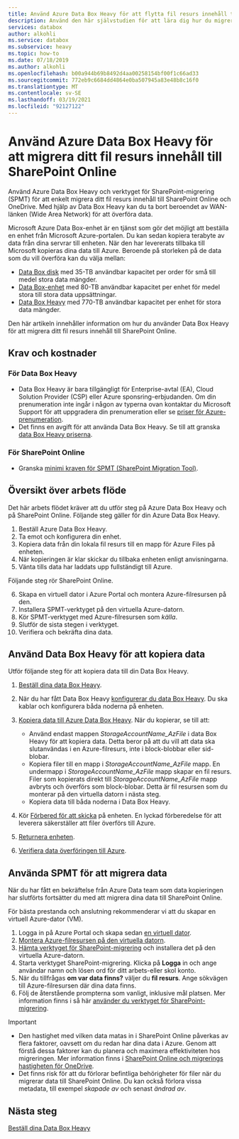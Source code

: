 ```yaml
---
title: Använd Azure Data Box Heavy för att flytta fil resurs innehåll till SharePoint Online
description: Använd den här självstudien för att lära dig hur du migrerar fil resurs innehåll till delnings platsen online med din Azure Data Box Heavy
services: databox
author: alkohli
ms.service: databox
ms.subservice: heavy
ms.topic: how-to
ms.date: 07/18/2019
ms.author: alkohli
ms.openlocfilehash: b00a944b69b8492d4aa00258154bf00f1c66ad33
ms.sourcegitcommit: 772eb9c6684dd4864e0ba507945a83e48b8c16f0
ms.translationtype: MT
ms.contentlocale: sv-SE
ms.lasthandoff: 03/19/2021
ms.locfileid: "92127122"
---
```

# <a name="use-the-azure-data-box-heavy-to-migrate-your-file-share-content-to-sharepoint-online"></a>Använd Azure Data Box Heavy för att migrera ditt fil resurs innehåll till SharePoint Online

Använd Azure Data Box Heavy och verktyget för SharePoint-migrering (SPMT) för att enkelt migrera ditt fil resurs innehåll till SharePoint Online och OneDrive. Med hjälp av Data Box Heavy kan du ta bort beroendet av WAN-länken (Wide Area Network) för att överföra data.

Microsoft Azure Data Box-enhet är en tjänst som gör det möjligt att beställa en enhet från Microsoft Azure-portalen. Du kan sedan kopiera terabyte av data från dina servrar till enheten. När den har levererats tillbaka till Microsoft kopieras dina data till Azure. Beroende på storleken på de data som du vill överföra kan du välja mellan:

- [Data Box disk](./data-box-disk-overview.md) med 35-TB användbar kapacitet per order för små till medel stora data mängder.
- [Data Box-enhet](./data-box-overview.md) med 80-TB användbar kapacitet per enhet för medel stora till stora data uppsättningar.
- [Data Box Heavy](./data-box-heavy-overview.md) med 770-TB användbar kapacitet per enhet för stora data mängder.

Den här artikeln innehåller information om hur du använder Data Box Heavy för att migrera ditt fil resurs innehåll till SharePoint Online.

## <a name="requirements-and-costs"></a>Krav och kostnader

### <a name="for-data-box-heavy"></a>För Data Box Heavy

- Data Box Heavy är bara tillgängligt för Enterprise-avtal (EA), Cloud Solution Provider (CSP) eller Azure sponsring-erbjudanden. Om din prenumeration inte ingår i någon av typerna ovan kontaktar du Microsoft Support för att uppgradera din prenumeration eller se [priser för Azure-prenumeration](https://azure.microsoft.com/pricing/).
- Det finns en avgift för att använda Data Box Heavy. Se till att granska [data Box Heavy priserna](https://azure.microsoft.com/pricing/details/databox/heavy/).


### <a name="for-sharepoint-online"></a>För SharePoint Online

- Granska [minimi kraven för SPMT (SharePoint Migration Tool)](/sharepointmigration/how-to-use-the-sharepoint-migration-tool).

## <a name="workflow-overview"></a>Översikt över arbets flöde

Det här arbets flödet kräver att du utför steg på Azure Data Box Heavy och på SharePoint Online.
Följande steg gäller för din Azure Data Box Heavy.

1. Beställ Azure Data Box Heavy.
2. Ta emot och konfigurera din enhet.
3. Kopiera data från din lokala fil resurs till en mapp för Azure Files på enheten.
4. När kopieringen är klar skickar du tillbaka enheten enligt anvisningarna.
5. Vänta tills data har laddats upp fullständigt till Azure.

Följande steg rör SharePoint Online.

6. Skapa en virtuell dator i Azure Portal och montera Azure-filresursen på den.
7. Installera SPMT-verktyget på den virtuella Azure-datorn.
8. Kör SPMT-verktyget med Azure-filresursen som *källa*.
9. Slutför de sista stegen i verktyget.
10. Verifiera och bekräfta dina data.

## <a name="use-data-box-heavy-to-copy-data"></a>Använd Data Box Heavy för att kopiera data

Utför följande steg för att kopiera data till din Data Box Heavy.

1. [Beställ dina data Box Heavy](data-box-heavy-deploy-ordered.md).
2. När du har fått Data Box Heavy [konfigurerar du data Box Heavy](data-box-heavy-deploy-set-up.md). Du ska kablar och konfigurera båda noderna på enheten.
3. [Kopiera data till Azure Data Box Heavy](data-box-heavy-deploy-copy-data.md). När du kopierar, se till att:

    - Använd endast mappen *StorageAccountName_AzFile* i data Box Heavy för att kopiera data. Detta beror på att du vill att data ska slutanvändas i en Azure-filresurs, inte i block-blobbar eller sid-blobar.
    - Kopiera filer till en mapp i *StorageAccountName_AzFile* mapp. En undermapp i *StorageAccountName_AzFile* mapp skapar en fil resurs. Filer som kopierats direkt till *StorageAccountName_AzFile* mapp avbryts och överförs som block-blobar. Detta är fil resursen som du monterar på den virtuella datorn i nästa steg.
    - Kopiera data till båda noderna i Data Box Heavy.
3. Kör [Förbered för att skicka](data-box-heavy-deploy-picked-up.md#prepare-to-ship) på enheten. En lyckad förberedelse för att leverera säkerställer att filer överförs till Azure.
4. [Returnera enheten](data-box-heavy-deploy-picked-up.md#ship-data-box-heavy-back).
5. [Verifiera data överföringen till Azure](data-box-heavy-deploy-picked-up.md#verify-data-upload-to-azure).

## <a name="use-spmt-to-migrate-data"></a>Använda SPMT för att migrera data

När du har fått en bekräftelse från Azure Data team som data kopieringen har slutförts fortsätter du med att migrera dina data till SharePoint Online.

För bästa prestanda och anslutning rekommenderar vi att du skapar en virtuell Azure-dator (VM).

1. Logga in på Azure Portal och skapa sedan [en virtuell dator](../virtual-machines/windows/quick-create-portal.md).
2. [Montera Azure-filresursen på den virtuella datorn](../storage/files/storage-how-to-use-files-windows.md#mount-the-azure-file-share-with-file-explorer).
3. [Hämta verktyget för SharePoint-migrering](https://spmtreleasescus.blob.core.windows.net/install/default.htm) och installera det på den virtuella Azure-datorn.
4. Starta verktyget SharePoint-migrering. Klicka på **Logga** in och ange användar namn och lösen ord för ditt arbets-eller skol konto.
5. När du tillfrågas **om var data finns?** väljer du **fil resurs**. Ange sökvägen till Azure-filresursen där dina data finns.
6. Följ de återstående prompterna som vanligt, inklusive mål platsen. Mer information finns i så här [använder du verktyget för SharePoint-migrering](/sharepointmigration/how-to-use-the-sharepoint-migration-tool).

> [!IMPORTANT]
> - Den hastighet med vilken data matas in i SharePoint Online påverkas av flera faktorer, oavsett om du redan har dina data i Azure. Genom att förstå dessa faktorer kan du planera och maximera effektiviteten hos migreringen.  Mer information finns i [SharePoint Online och migrerings hastigheten för OneDrive](/sharepointmigration/sharepoint-online-and-onedrive-migration-speed).
> - Det finns risk för att du förlorar befintliga behörigheter för filer när du migrerar data till SharePoint Online. Du kan också förlora vissa metadata, till exempel *skapade av* och senast *ändrad av*.

## <a name="next-steps"></a>Nästa steg

[Beställ dina Data Box Heavy](./data-box-heavy-deploy-ordered.md)